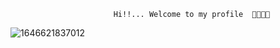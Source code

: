                            Hi!!... Welcome to my profile  👋😄👩‍💻
![1646621837012](https://user-images.githubusercontent.com/86779470/167262664-ed1c04b4-1ec7-4522-ab46-6821c0cbf75d.jpg)
<!--
**RodriguezLorena/RodriguezLorena** is a ✨ _special_ ✨ repository because its `README.md` (this file) appears on your GitHub profile.

[![RodriguezLorena´s github stats](https://github-readme-stats.vercel.app/api?username=RodriguezLorena)](https://github.com/anuraghazra/github-readme-stats)

Here are some ideas to get you started:

 🔭 I’m currently working on ...
 🌱 I’m currently learning ...
 👯 I’m looking to collaborate on ...
 🤔 I’m looking for help with ...
 💬 Ask me about ...
 📫 How to reach me: ...
 😄 Pronouns: ...
 ⚡ Fun fact: ...

